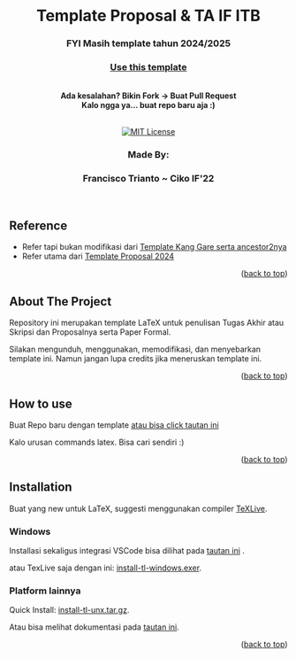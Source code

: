 <!-- Back to Top Link-->
<a name="readme-top"></a>


<br />
<div align="center">
  <h1 align="center">Template Proposal & TA IF ITB</h1>

  <h3>FYI Masih template tahun 2024/2025</h3>

  <p align="center">
    <h3><a href="https://github.com/new?template_name=Template-Proposal-dan-TA-IF-ITB&template_owner=NoHaitch">Use this template</a></h3>
    <br/>
    <strong>Ada kesalahan? Bikin Fork -> Buat Pull Request</strong>
    <br/>
    <strong>Kalo ngga ya... buat repo baru aja :)</strong>
<br>
<br>

[![MIT License][license-shield]][license-url]

  </p>
</div>

<div align="center" id="contributor">
  <strong>
    <h3>Made By:</h3>
    <h3>Francisco Trianto ~ Ciko IF'22</h3>
  </strong>
  <br>
</div>

## Reference
- Refer tapi bukan modifikasi dari [Template Kang Gare serta ancestor2nya](https://github.com/IloveNooodles/ta-paper-latex-itb)
- Refer utama dari [Template Proposal 2024](https://github.com/NoHaitch/Template-Proposal-dan-TA-IF-ITB/blob/main/reference/Template-Proposal-2024.pdf)


<p align="right">(<a href="#readme-top">back to top</a>)</p>

## About The Project

Repository ini merupakan template LaTeX untuk penulisan Tugas Akhir atau Skripsi dan Proposalnya serta Paper Formal.

Silakan mengunduh, menggunakan, memodifikasi, dan menyebarkan template ini. Namun jangan lupa credits jika meneruskan template ini.

<p align="right">(<a href="#readme-top">back to top</a>)</p>


## How to use

Buat Repo baru dengan template [atau bisa click tautan ini](https://github.com/new?template_name=Template-Proposal-dan-TA-IF-ITB&template_owner=NoHaitch)

Kalo urusan commands latex. Bisa cari sendiri :)

<p align="right">(<a href="#readme-top">back to top</a>)</p>


## Installation

Buat yang new untuk LaTeX, suggesti menggunakan compiler [TeXLive](https://tug.org/texlive/). 

### Windows
Installasi sekaligus integrasi VSCode bisa dilihat pada [tautan ini](https://guillaumeblanchet.medium.com/using-latex-in-visual-studio-code-on-windows-121032043dad) .

atau TexLive saja dengan ini: [install-tl-windows.exer](https://mirror.ctan.org/systems/texlive/tlnet/install-tl-windows.exe).

### Platform lainnya

Quick Install: [install-tl-unx.tar.gz](https://mirror.ctan.org/systems/texlive/tlnet/install-tl-unx.tar.gz).

Atau bisa melihat dokumentasi pada [tautan ini](https://www.tug.org/texlive/acquire-netinstall.html).

<p align="right">(<a href="#readme-top">back to top</a>)</p>


<!-- MARKDOWN LINKS & IMAGES -->
[license-shield]: https://img.shields.io/badge/License-GNU3-yellow
[license-url]: https://github.com/NoHaitch/Template-Proposal-dan-TA-IF-ITB/blob/main/LICENSE
